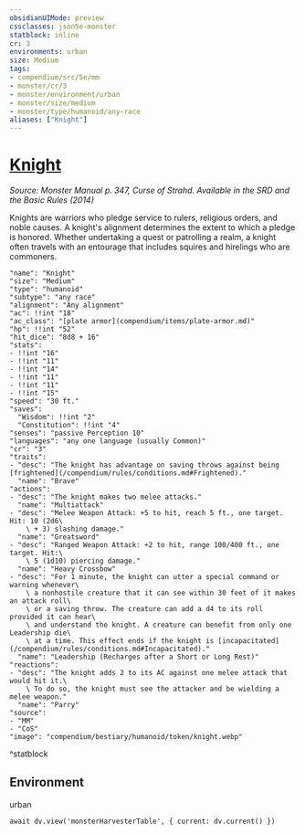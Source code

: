 ```yaml
---
obsidianUIMode: preview
cssclasses: json5e-monster
statblock: inline
cr: 3
environments: urban
size: Medium
tags:
- compendium/src/5e/mm
- monster/cr/3
- monster/environment/urban
- monster/size/medium
- monster/type/humanoid/any-race
aliases: ["Knight"]
---
```

# [Knight](compendium\bestiary\humanoid/knight.md)
*Source: Monster Manual p. 347, Curse of Strahd. Available in the <span title='Systems Reference Document (5.1)'>SRD</span> and the Basic Rules (2014)*

Knights are warriors who pledge service to rulers, religious orders, and noble causes. A knight's alignment determines the extent to which a pledge is honored. Whether undertaking a quest or patrolling a realm, a knight often travels with an entourage that includes squires and hirelings who are commoners.

```statblock
"name": "Knight"
"size": "Medium"
"type": "humanoid"
"subtype": "any race"
"alignment": "Any alignment"
"ac": !!int "18"
"ac_class": "[plate armor](compendium/items/plate-armor.md)"
"hp": !!int "52"
"hit_dice": "8d8 + 16"
"stats":
- !!int "16"
- !!int "11"
- !!int "14"
- !!int "11"
- !!int "11"
- !!int "15"
"speed": "30 ft."
"saves":
  "Wisdom": !!int "2"
  "Constitution": !!int "4"
"senses": "passive Perception 10"
"languages": "any one language (usually Common)"
"cr": "3"
"traits":
- "desc": "The knight has advantage on saving throws against being [frightened](/compendium/rules/conditions.md#Frightened)."
  "name": "Brave"
"actions":
- "desc": "The knight makes two melee attacks."
  "name": "Multiattack"
- "desc": "Melee Weapon Attack: +5 to hit, reach 5 ft., one target. Hit: 10 (2d6\
    \ + 3) slashing damage."
  "name": "Greatsword"
- "desc": "Ranged Weapon Attack: +2 to hit, range 100/400 ft., one target. Hit:\
    \ 5 (1d10) piercing damage."
  "name": "Heavy Crossbow"
- "desc": "For 1 minute, the knight can utter a special command or warning whenever\
    \ a nonhostile creature that it can see within 30 feet of it makes an attack roll\
    \ or a saving throw. The creature can add a d4 to its roll provided it can hear\
    \ and understand the knight. A creature can benefit from only one Leadership die\
    \ at a time. This effect ends if the knight is [incapacitated](/compendium/rules/conditions.md#Incapacitated)."
  "name": "Leadership (Recharges after a Short or Long Rest)"
"reactions":
- "desc": "The knight adds 2 to its AC against one melee attack that would hit it.\
    \ To do so, the knight must see the attacker and be wielding a melee weapon."
  "name": "Parry"
"source":
- "MM"
- "CoS"
"image": "compendium/bestiary/humanoid/token/knight.webp"
```
^statblock

## Environment

urban

```dataviewjs
await dv.view('monsterHarvesterTable', { current: dv.current() })
```